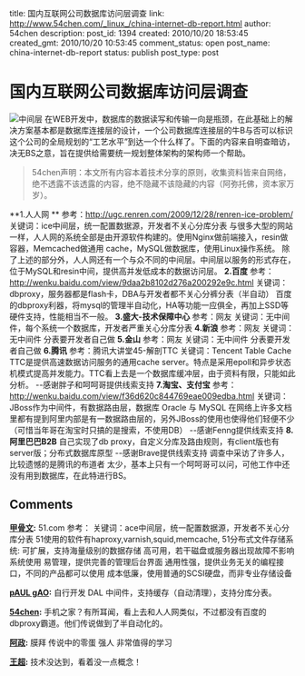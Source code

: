 title: 国内互联网公司数据库访问层调查
link: http://www.54chen.com/_linux_/china-internet-db-report.html
author: 54chen
description: 
post_id: 1394
created: 2010/10/20 18:53:45
created_gmt: 2010/10/20 10:53:45
comment_status: open
post_name: china-internet-db-report
status: publish
post_type: post

# 国内互联网公司数据库访问层调查

![中间层](http://img04.taobaocdn.com/imgextra/i4/T1BgpOXhlKXXb04jU7_065317.jpg) 在WEB开发中，数据库的数据读写和传输一向是瓶颈，在此基础上的解决方案基本都是数据库连接层的设计，一个公司数据库连接层的牛B与否可以标识这个公司的全局规划的“工艺水平”到达一个什么样了。下面的内容来自明查暗访，决无BS之意，旨在提供给需要统一规划整体架构的架构师一个帮助。 

> 54chen声明：本文所有内容本着技术分享的原则，收集资料皆来自网络，绝不透露不该透露的内容，绝不隐藏不该隐藏的内容（阿弥托佛，资本家万岁）。

**1.人人网 ** 参考：http://ugc.renren.com/2009/12/28/renren-ice-problem/ 关键词：ice中间层，统一配置数据源，开发者不关心分库分表 与很多大型的网站一样，人人网的系统全部是由开源软件构建的。使用Nginx做前端接入，resin做容器，Memcached做通用 cache，MySQL做数据库，使用Linux操作系统。 除了上述的部分外，人人网还有一个与众不同的中间层。中间层以服务的形式存在，位于MySQL和resin中间，提供高并发低成本的数据访问层。 **2.百度** 参考：http://wenku.baidu.com/view/9daa2b8102d276a200292e9c.html 关键词：dbproxy，服务器都是flash卡，DBA与开发者都不关心分裤分表（半自动） 百度的dbproxy利器，将mysql的管理半自动化，HA等功能一应俱全，再加上SSD等硬件支持，性能相当不一般。 **3.盛大-技术保障中心** 参考：网友 关键词：无中间件，每个系统一个数据库，开发者严重关心分库分表 **4.新浪** 参考：网友 关键词：无中间件 分表要开发者自己做 **5.金山** 参考：网友 关键词：无中间件 分表要开发者自己做 **6.腾讯** 参考：腾讯大讲堂45-解剖TTC 关键词：Tencent Table Cache TTC是提供高速数据访问服务的通用cache server。特点是采用epoll和异步状态机模式提高并发能力。TTC看上去是一个数据库缓冲层，由于资料有限，只能如此分析。 \--感谢胖子和呵呵哥提供线索支持 **7.淘宝、支付宝** 参考：http://wenku.baidu.com/view/f36d620c844769eae009edba.html 关键词：JBoss作为中间件，有数据路由层，数据库 Oracle 与 MySQL 在网络上许多文档里都有提到阿里内部是有一数据路由层的，另外JBoss的使用也使得他们轻便不少（可惜当年哥在淘宝时只搞的是搜索，不使用DB） \--感谢Fenng提供线索支持 **8.阿里巴巴B2B** 自己实现了db proxy，自定义分库及路由规则，有client版也有server版；分布式数据库原型 \--感谢Brave提供线索支持 调查中采访了许多人，比较遗憾的是腾讯的布道者 太少，基本上只有一个呵呵哥可以问，可他工作中还没有用到数据库，在此特进行BS。

## Comments

**[甲骨文](#13262 "2010-12-12 18:44:55"):** 51.com 参考： 关键词：ace中间层，统一配置数据源，开发者不关心分库分表 51使用的软件有haproxy,varnish,squid,memcache, 51分布式文件存储系统: 可扩展，支持海量级别的数据存储 高可用，若干磁盘或服务器出现故障不影响系统使用 易管理，提供完善的管理后台界面 通用性强，提供业务无关的编程接口，不同的产品都可以使用 成本低廉，使用普通的SCSI硬盘，而非专业存储设备

**[pAUL gAO](#13121 "2010-10-20 22:47:02"):** 自行开发 DAL 中间件，支持缓存（自动清理），支持分库分表。

**[54chen](#13122 "2010-10-20 22:58:57"):** 手机之家？有所耳闻，看上去和人人网类似，不过都没有百度的dbproxy霸道。他们传说做到了半自动化的。

**[阿政](#13123 "2010-10-21 11:41:20"):** 膜拜 传说中的零蛋 强人 非常值得的学习

**[王超](#13131 "2010-10-26 08:42:43"):** 技术没达到，看着没一点概念！

